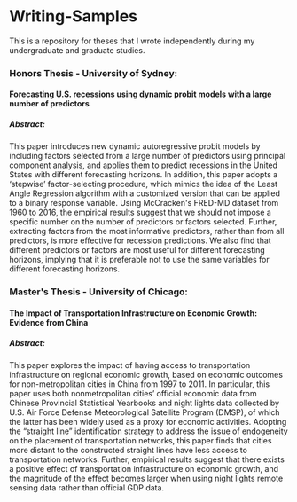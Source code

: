 # Writing-Samples

This is a repository for theses that I wrote independently during my undergraduate and graduate studies. 

### Honors Thesis - University of Sydney:
#### Forecasting U.S. recessions using dynamic probit models with a large number of predictors 
##### Abstract:
This paper introduces new dynamic autoregressive probit models by including factors selected from a large number of predictors using principal component analysis, and applies them to predict recessions in the United States with different forecasting horizons. In addition, this paper adopts a ‘stepwise’ factor-selecting procedure, which mimics the idea of the Least Angle Regression algorithm with a customized version that can be applied to a binary response variable. Using McCracken's FRED-MD dataset from 1960 to 2016, the empirical results suggest that we should not impose a specific number on the number of predictors or factors selected. Further, extracting factors from the most informative predictors, rather than from all predictors, is more effective for recession predictions. We also find that different predictors or factors are most useful for different forecasting horizons, implying that it is preferable not to use the same variables for different forecasting horizons.


### Master's Thesis - University of Chicago:
#### The Impact of Transportation Infrastructure on Economic Growth: Evidence from China
##### Abstract:
This paper explores the impact of having access to transportation infrastructure on regional economic growth, based on economic outcomes for non-metropolitan cities in China from 1997 to 2011. In particular, this paper uses both nonmetropolitan cities’ official economic data from Chinese Provincial Statistical Yearbooks and night lights data collected by U.S. Air Force Defense Meteorological Satellite Program (DMSP), of which the latter has been widely used as a proxy for economic activities. Adopting the “straight line” identification strategy to address the issue of endogeneity on the placement of transportation networks, this paper finds that cities more distant to the constructed straight lines have less access to transportation networks. Further, empirical results suggest that there exists a positive effect of transportation infrastructure on economic growth, and the magnitude of the effect becomes larger when using night lights remote sensing data rather than official GDP data.

